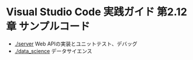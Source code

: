 # Visual Studio Code 実践ガイド 第2.12章 サンプルコード

- [./server](./server) Web APIの実装とユニットテスト、デバッグ
- [./data_science](./data_science) データサイエンス

